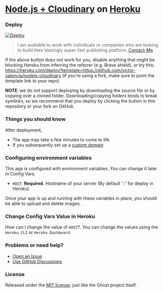 # [Node.js + Cloudinary](https://github.com/victor-valencia/nodejs-cloudinary) on [Heroku](https://heroku.com)

### Deploy

[![Deploy](https://www.herokucdn.com/deploy/button.svg)](https://heroku.com/deploy)

> I am available to work with individuals or companies who are looking to build their blazingly super-fast publishing platform. [Contact-Me](https://www.victorvr.com)

If the above button does not work for you, disable anything that might be blocking Heroku from inferring the referrer (e.g. Brave shield), or try this: https://heroku.com/deploy?template=https://github.com/victor-valencia/nodejs-cloudinary (if you're using a fork, make sure to point the template link to your repo).

**NOTE**: we do _not_ support deploying by downloading the source file or by copying over a cloned folder. Downloading/copying folders tends to break symlinks, so we recommend that you deploy by clicking the button in this repository or your fork on GitHub.

### Things you should know

After deployment,

- The app may take a few minutes to come to life
- If you subsequently set up a [custom domain](https://devcenter.heroku.com/articles/custom-domains)

### Configuring environment variables

This app is configured with environment variables. You can change it later in Config Vars.

- `HOST`: **Required**. Hostname of your server (By default '::' for deploy in Heroku)

Once your app is up and running with these variables in place, you should be able to upload and delete images.

### Change Config Vars Value in Heroku
How can I change the value of `HOST`?. You can change the values using the `Heroku CLI` or `Heroku Dashboard`.

### Problems or need help?
- [Open an Issue](https://github.com/victor-valencia/nodejs-cloudinary/issues/new/)
- [Use GitHub Discussions](https://github.com/victor-valencia/nodejs-cloudinary/discussions)

### License
Released under the [MIT license](https://github.com/victor-valencia/nodejs-cloudinary/blob/main/LICENSE), just like the Ghost project itself.
